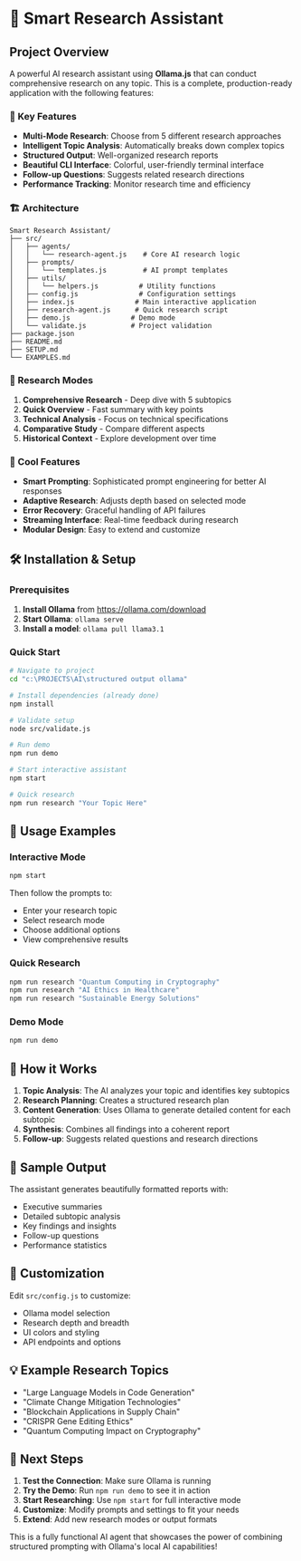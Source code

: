 # 🤖 Smart Research Assistant

## Project Overview

A powerful AI research assistant using **Ollama.js** that can conduct comprehensive research on any topic. This is a complete, production-ready application with the following features:

### 🎯 Key Features

- **Multi-Mode Research**: Choose from 5 different research approaches
- **Intelligent Topic Analysis**: Automatically breaks down complex topics
- **Structured Output**: Well-organized research reports
- **Beautiful CLI Interface**: Colorful, user-friendly terminal interface
- **Follow-up Questions**: Suggests related research directions
- **Performance Tracking**: Monitor research time and efficiency

### 🏗️ Architecture

```
Smart Research Assistant/
├── src/
│   ├── agents/
│   │   └── research-agent.js    # Core AI research logic
│   ├── prompts/
│   │   └── templates.js         # AI prompt templates
│   ├── utils/
│   │   └── helpers.js          # Utility functions
│   ├── config.js               # Configuration settings
│   ├── index.js               # Main interactive application
│   ├── research-agent.js      # Quick research script
│   ├── demo.js               # Demo mode
│   └── validate.js           # Project validation
├── package.json
├── README.md
├── SETUP.md
└── EXAMPLES.md
```

### 🚀 Research Modes

1. **Comprehensive Research** - Deep dive with 5 subtopics
2. **Quick Overview** - Fast summary with key points
3. **Technical Analysis** - Focus on technical specifications
4. **Comparative Study** - Compare different aspects
5. **Historical Context** - Explore development over time

### 🎨 Cool Features

- **Smart Prompting**: Sophisticated prompt engineering for better AI responses
- **Adaptive Research**: Adjusts depth based on selected mode
- **Error Recovery**: Graceful handling of API failures
- **Streaming Interface**: Real-time feedback during research
- **Modular Design**: Easy to extend and customize

## 🛠️ Installation & Setup

### Prerequisites
1. **Install Ollama** from https://ollama.com/download
2. **Start Ollama**: `ollama serve`
3. **Install a model**: `ollama pull llama3.1`

### Quick Start
```bash
# Navigate to project
cd "c:\PROJECTS\AI\structured output ollama"

# Install dependencies (already done)
npm install

# Validate setup
node src/validate.js

# Run demo
npm run demo

# Start interactive assistant
npm start

# Quick research
npm run research "Your Topic Here"
```

## 🎯 Usage Examples

### Interactive Mode
```bash
npm start
```
Then follow the prompts to:
- Enter your research topic
- Select research mode
- Choose additional options
- View comprehensive results

### Quick Research
```bash
npm run research "Quantum Computing in Cryptography"
npm run research "AI Ethics in Healthcare"
npm run research "Sustainable Energy Solutions"
```

### Demo Mode
```bash
npm run demo
```

## 🧠 How it Works

1. **Topic Analysis**: The AI analyzes your topic and identifies key subtopics
2. **Research Planning**: Creates a structured research plan
3. **Content Generation**: Uses Ollama to generate detailed content for each subtopic
4. **Synthesis**: Combines all findings into a coherent report
5. **Follow-up**: Suggests related questions and research directions

## 🎨 Sample Output

The assistant generates beautifully formatted reports with:
- Executive summaries
- Detailed subtopic analysis
- Key findings and insights
- Follow-up questions
- Performance statistics

## 🔧 Customization

Edit `src/config.js` to customize:
- Ollama model selection
- Research depth and breadth
- UI colors and styling
- API endpoints and options

## 💡 Example Research Topics

- "Large Language Models in Code Generation"
- "Climate Change Mitigation Technologies"
- "Blockchain Applications in Supply Chain"  
- "CRISPR Gene Editing Ethics"
- "Quantum Computing Impact on Cryptography"

## 🚀 Next Steps

1. **Test the Connection**: Make sure Ollama is running
2. **Try the Demo**: Run `npm run demo` to see it in action
3. **Start Researching**: Use `npm start` for full interactive mode
4. **Customize**: Modify prompts and settings to fit your needs
5. **Extend**: Add new research modes or output formats

This is a fully functional AI agent that showcases the power of combining structured prompting with Ollama's local AI capabilities!
